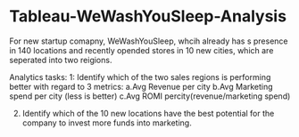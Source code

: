 # Tableau-WeWashYouSleep-Analysis
For new startup comapny, WeWashYouSleep, whcih already has s presence in 140 locations and recently opended stores in 10 new cities, which are seperated into two reigions.

Analytics tasks:
1: Identify which of the two sales regions is performing better with regard to 3 metrics:
  a.Avg Revenue per city
  b.Avg Marketing spend per city (less is better)
  c.Avg ROMI percity(revenue/marketing spend)
 
 2. Identify which of the 10 new locations have the best potential for the company to invest more funds into marketing.
